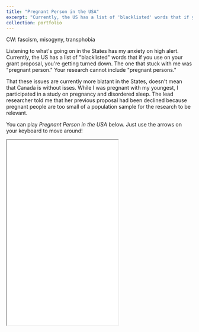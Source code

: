 ```yaml
---
title: "Pregnant Person in the USA"
excerpt: "Currently, the US has a list of 'blacklisted' words that if you use on your grant proposal, you're getting turned down. The one that stuck with me was 'pregnant person.' Your research cannot include 'pregnant persons.' <br/><img src='../images/PP_USA.png'>"
collection: portfolio
---
```

CW: fascism, misogyny, transphobia

Listening to what's going on in the States has my anxiety on high alert. Currently, the US has a list of "blacklisted" words that if you use on your grant proposal, you're getting turned down. The one that stuck with me was "pregnant person." Your research cannot include "pregnant persons."

That these issues are currently more blatant in the States, doesn't mean that Canada is without isses. While I was pregnant with my youngest, I participated in a study on pregnancy and disordered sleep. The lead researcher told me that her previous proposal had been declined because pregnant people are too small of a population sample for the research to be relevant.

You can play *Pregnant Person in the USA* below. Just use the arrows on your keyboard to move around!

<iframe src="../pregnant_person_in_the_usa.html" title="Pregnant Person in the USA" height="500"></iframe>